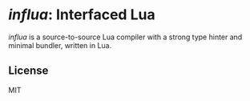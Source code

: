 # _influa_: Interfaced Lua

_influa_ is a source-to-source Lua compiler with a strong type hinter and
minimal bundler, written in Lua.

## License

MIT

